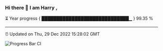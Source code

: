 ### Hi there 👋 I am Harry , 

⏳ Year progress { █████████████████████████████▁ } 99.35 %

---

⏰ Updated on Thu, 29 Dec 2022 15:28:02 GMT

![Progress Bar CI](https://github.com/duykhang68/duykhang68/workflows/Progress%20Bar%20CI/badge.svg)
